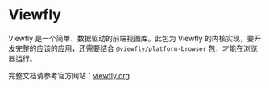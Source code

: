 Viewfly
================================

Viewfly 是一个简单、数据驱动的前端视图库。此包为 Viewfly 的内核实现，要开发完整的应该的应用，还需要结合 `@viewfly/platform-browser` 包，才能在浏览器运行。

完整文档请参考官方网站：[viewfly.org](https://viewfly.org)
